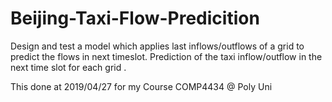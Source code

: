 # Beijing-Taxi-Flow-Predicition
Design and test a model which applies last inflows/outflows of a grid to predict the flows in next timeslot.   Prediction of the taxi inflow/outflow in the next time slot  for each grid .


This done at 2019/04/27 for my Course COMP4434 @ Poly Uni 
